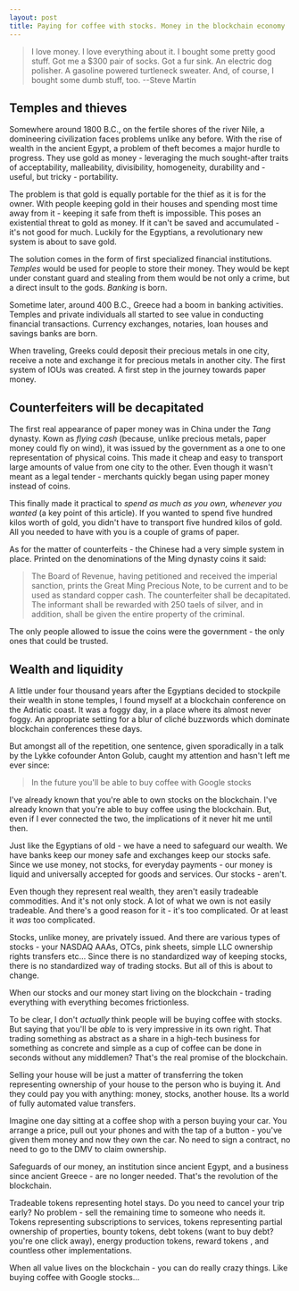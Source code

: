 ```yaml
---
layout: post
title: Paying for coffee with stocks. Money in the blockchain economy
---
```


> I love money. I love everything about it. I bought some pretty good stuff. Got me a $300 pair of socks. Got a fur sink. An electric dog polisher. A gasoline powered turtleneck sweater. And, of course, I bought some dumb stuff, too. --Steve Martin

## Temples and thieves

Somewhere around 1800 B.C., on the fertile shores of the river Nile, a domineering civilization faces problems unlike any before. With the rise of wealth in the ancient Egypt, a problem of theft becomes a major hurdle to progress. They use gold
as money - leveraging the much sought-after traits of acceptability, malleability, divisibility, homogeneity, durability and - useful, but tricky - portability.

The problem is that gold is equally portable for the thief as it is for the owner. With people keeping gold in their houses and spending most time away from it - keeping it safe from theft is impossible. 
This poses an existential threat to gold as money. If it can't be saved and accumulated - it's not good for much. Luckily for
the Egyptians, a revolutionary new system is about to save gold.

The solution comes in the form of first specialized financial institutions. *Temples* would be used for people to store their money. They would be kept under constant guard and stealing from them would be not only a crime, but a direct insult to the gods. _Banking_ is born.

Sometime later, around 400 B.C., Greece had a boom in banking activities. Temples and private individuals all started to see value in conducting financial transactions. Currency exchanges, notaries, loan houses and savings banks are born. 

When traveling, Greeks could deposit their precious metals in one city, receive a note and exchange it for precious metals in another
city. The first system of IOUs was created. A first step in the journey towards paper money.

## Counterfeiters will be decapitated

The first real appearance of paper money was in China under the *Tang* dynasty. Kown as _flying cash_ (because, unlike precious metals, paper money could fly on wind), it was issued by the government as a one to one representation of physical coins. This
made it cheap and easy to transport large amounts of value from one city to the other. Even though it wasn't meant as a legal
tender - merchants quickly began using paper money instead of coins. 

This finally made it practical to _spend as much as you own, whenever you wanted_ (a key point of this article). If you wanted to spend five hundred kilos worth
of gold, you didn't have to transport five hundred kilos of gold. All you needed to have with you is a couple of grams of paper. 

As for the matter of counterfeits - the Chinese had a very simple system in place. Printed on the denominations of the Ming dynasty
coins it said:

> The Board of Revenue, having petitioned and received the imperial sanction, prints the Great Ming Precious Note, to be current and to be used as standard copper cash. The counterfeiter shall be decapitated. The informant shall be rewarded with 250 taels of silver, and in addition, shall be given the entire property of the criminal.

The only people allowed to issue the coins were the government - the only ones that could be trusted. 

## Wealth and liquidity

A little under four thousand years after the Egyptians decided to stockpile their wealth in stone temples, I found myself at a blockchain conference on the Adriatic coast. It was a foggy day, in a place where its almost never foggy. An appropriate setting for
a blur of cliché buzzwords which dominate blockchain conferences these days.

But amongst all of the repetition, one sentence, given sporadically in a talk by the Lykke cofounder Anton Golub, caught my attention and hasn't left me ever since:

> In the future you'll be able to buy coffee with Google stocks

I've already known that you're able to own stocks on the blockchain. I've already known that you're able to buy coffee using the blockchain. But, even if I ever connected the two, the implications of it never hit me until then. 

Just like the Egyptians of old - we have a need to safeguard our wealth. We have banks keep our money safe and exchanges keep our
stocks safe. Since we use money, not stocks, for everyday payments - our money is liquid and universally accepted for goods and services. Our stocks - aren't. 

Even though they represent real wealth, they aren't easily tradeable commodities. And it's not only stock. A lot of what we own is not easily tradeable. And there's a good reason for it - it's too complicated. Or at least it _was_ too complicated. 

Stocks, unlike money, are privately issued. And there are various types of stocks - your NASDAQ AAAs, OTCs, pink sheets, 
simple LLC ownership rights transfers etc... Since there is no standardized way of keeping stocks, there is no standardized 
way of trading stocks. But all of this is about to change. 

When our stocks and our money start living on the blockchain - trading everything with everything becomes frictionless. 

To be clear, I don't _actually_ think people will be buying coffee with stocks. But saying that you'll be _able_ to is very impressive in its own right. That trading something as abstract as a share in a high-tech business for something as concrete
and simple as a cup of coffee can be done in seconds without any middlemen? That's the real promise of the blockchain.

Selling your house will be just a matter of transferring the token representing ownership of your house to the person who is
buying it. And they could pay you with anything: money, stocks, another house. Its a world of fully automated value transfers. 

Imagine one day sitting at a coffee shop with a person buying your car. You arrange a price, pull out your phones and with
the tap of a button - you've given them money and now they own the car. No need to sign a contract, no need to go to the 
DMV to claim ownership.

Safeguards of our money, an institution since ancient Egypt, and a business since ancient Greece - are no longer needed. 
That's the revolution of the blockchain. 

 Tradeable tokens representing hotel stays. Do you need to cancel your trip early? No problem - sell the remaining time to
someone who needs it. Tokens representing subscriptions to services, tokens representing partial ownership of properties, bounty tokens, debt tokens (want to buy debt? you're one click away), energy production tokens, reward tokens , and countless other implementations.

When all value lives on the blockchain - you can do really crazy things. Like buying coffee with Google stocks...
